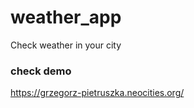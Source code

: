 # weather_app
Check weather in your city

### check demo
https://grzegorz-pietruszka.neocities.org/

